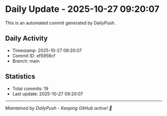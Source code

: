 # Daily Update - 2025-10-27 09:20:07

This is an automated commit generated by DailyPush.

## Daily Activity
- Timestamp: 2025-10-27 09:20:07
- Commit ID: ef5956cf
- Branch: main

## Statistics
- Total commits: 19
- Last update: 2025-10-27 09:20:07

---
*Maintained by DailyPush - Keeping GitHub active! 🚀*
